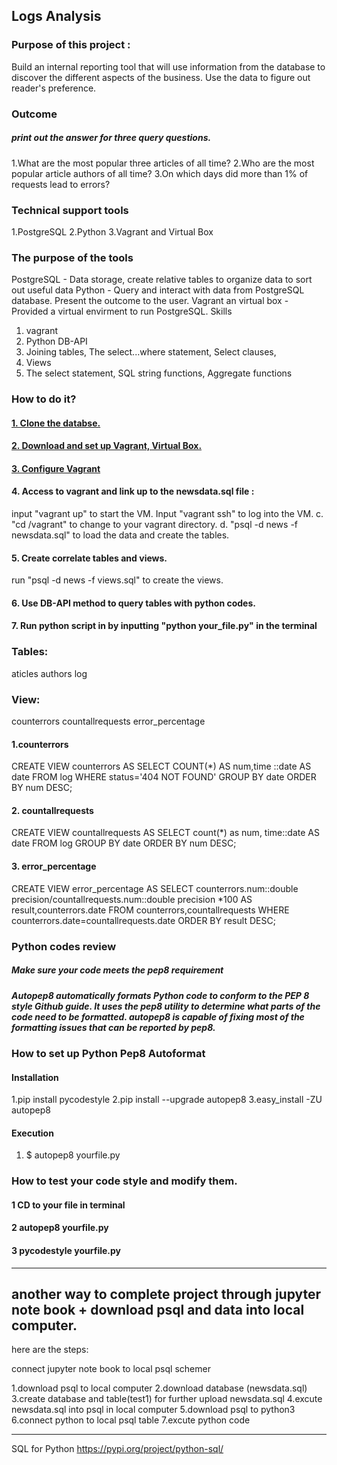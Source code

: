 
## Logs Analysis

### Purpose of this project :
Build an internal reporting tool that will use information from the database to discover the different aspects of the business. Use the data to figure out reader's preference.

### Outcome
##### print out the answer for three query questions.
1.What are the most popular three articles of all time?
2.Who are the most popular article authors of all time?
3.On which days did more than 1% of requests lead to errors?



### Technical support tools

1.PostgreSQL
2.Python
3.Vagrant and Virtual Box


### The purpose of the tools
PostgreSQL - Data storage, create relative tables to organize data to sort out useful data
Python - Query and interact with data from PostgreSQL database. Present the outcome to the user.
Vagrant an virtual box - Provided a virtual envirment to run PostgreSQL.
Skills
1. vagrant
2. Python DB-API
3. Joining tables, The select...where statement, Select clauses,
4. Views
5. The select statement, SQL string functions, Aggregate functions



### How to do it?
#### <a href="https://d17h27t6h515a5.cloudfront.net/topher/2016/August/57b5f748_newsdata/newsdata.zip/">1. Clone the databse.</a>


#### <a href="https://www.vagrantup.com">2. Download and set up Vagrant, Virtual Box.</a>


#### <a href="https://github.com/udacity/fullstack-nanodegree-vm/blob/master/vagrant/Vagrantfile">3. Configure Vagrant </a>


#### 4. Access to vagrant and link up to the newsdata.sql file :
input "vagrant up" to start the VM. 
Input "vagrant ssh" to log into the VM. c. "cd /vagrant" to change to your vagrant directory. d. "psql -d news -f newsdata.sql" to load the data and create the tables.

#### 5. Create correlate tables and views.
run "psql -d news -f views.sql" to create the views.

#### 6. Use DB-API method to query tables with python codes.

#### 7. Run python script in by inputting "python your_file.py" in the terminal




### Tables:
aticles
authors
log





### View:
counterrors
countallrequests
error_percentage
#### 1.counterrors
CREATE VIEW counterrors AS SELECT COUNT(*) AS num,time ::date AS date FROM log WHERE status='404 NOT FOUND' GROUP BY date ORDER BY num DESC;

#### 2. countallrequests
CREATE VIEW countallrequests AS SELECT count(*) as num, time::date AS date FROM log GROUP BY date ORDER BY num DESC;

#### 3. error_percentage
CREATE VIEW error_percentage AS SELECT counterrors.num::double precision/countallrequests.num::double precision *100 AS result,counterrors.date FROM counterrors,countallrequests WHERE counterrors.date=countallrequests.date ORDER BY result DESC;




### Python codes review

##### Make sure your code meets the pep8 requirement

##### Autopep8 automatically formats Python code to conform to the PEP 8 style Github guide. It uses the pep8 utility to determine what parts of the code need to be formatted. autopep8 is capable of fixing most of the formatting issues that can be reported by pep8.





### How to set up Python Pep8 Autoformat

#### Installation
1.pip install pycodestyle 
2.pip install --upgrade autopep8
3.easy_install -ZU autopep8


#### Execution
1. $ autopep8 yourfile.py


### How to test your code style and modify them.

#### 1 CD to your file in terminal
#### 2 autopep8 yourfile.py
#### 3 pycodestyle yourfile.py


-------------------------------------------------------------------

## another way to complete project through jupyter note book + download psql and data into local computer.

here are the steps:

connect jupyter note book to local psql schemer

1.download psql to local computer
2.download database (newsdata.sql)
3.create database and table(test1) for further upload newsdata.sql
4.excute newsdata.sql into psql in local computer
5.download psql to python3
6.connect python to local psql table
7.excute python code


-----------------------------------------------------------------------------------------------------------------


SQL for Python
https://pypi.org/project/python-sql/



